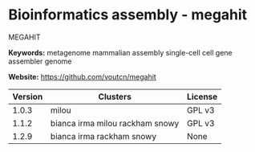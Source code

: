 # Bioinformatics assembly - megahit

MEGAHIT

**Keywords:** metagenome mammalian assembly single-cell cell gene assembler genome

**Website:** <https://github.com/voutcn/megahit>

| Version | Clusters | License |
| ------- | -------- | ------- |
| 1.0.3 | milou | GPL v3 |
| 1.1.2 | bianca irma milou rackham snowy | GPL v3 |
| 1.2.9 | bianca irma rackham snowy | None |
